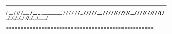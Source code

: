 
   ____  __  __            ____
  / __ \/ /_/ /____  _____/ __ \____  __________
 / / / / __/ __/ _ \/ ___/ / / / __ \/ ___/ ___/
/ /_/ / /_/ /_/  __/ /  / /_/ / /_/ / /__(__  )
\____/\__/\__/\___/_/  /_____/\____/\___/____/

==================================================

